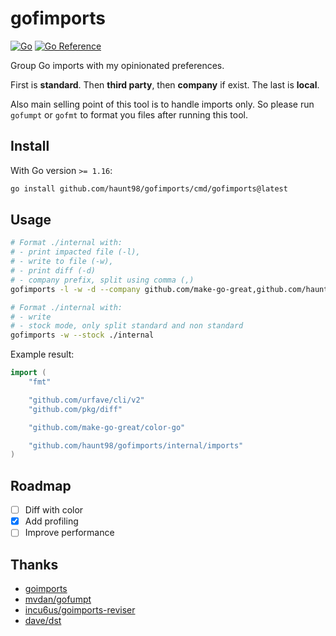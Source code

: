 # gofimports

[![Go](https://github.com/haunt98/gofimports/workflows/Go/badge.svg?branch=main)](https://github.com/haunt98/gofimports/actions)
[![Go Reference](https://pkg.go.dev/badge/github.com/haunt98/gofimports.svg)](https://pkg.go.dev/github.com/haunt98/gofimports)

Group Go imports with my opinionated preferences.

First is **standard**.
Then **third party**, then **company** if exist.
The last is **local**.

Also main selling point of this tool is to handle imports only.
So please run `gofumpt` or `gofmt` to format you files after running this tool.

## Install

With Go version `>= 1.16`:

```sh
go install github.com/haunt98/gofimports/cmd/gofimports@latest
```

## Usage

```sh
# Format ./internal with:
# - print impacted file (-l),
# - write to file (-w),
# - print diff (-d)
# - company prefix, split using comma (,)
gofimports -l -w -d --company github.com/make-go-great,github.com/haunt98 ./internal

# Format ./internal with:
# - write
# - stock mode, only split standard and non standard
gofimports -w --stock ./internal
```

Example result:

```go
import (
    "fmt"

    "github.com/urfave/cli/v2"
    "github.com/pkg/diff"

    "github.com/make-go-great/color-go"

    "github.com/haunt98/gofimports/internal/imports"
)
```

## Roadmap

- [ ] Diff with color
- [x] Add profiling
- [ ] Improve performance

## Thanks

- [goimports](https://pkg.go.dev/golang.org/x/tools/cmd/goimports)
- [mvdan/gofumpt](https://github.com/mvdan/gofumpt)
- [incu6us/goimports-reviser](https://github.com/incu6us/goimports-reviser)
- [dave/dst](https://github.com/dave/dst)
